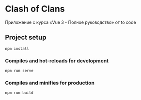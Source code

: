 # Clash of Clans

Приложение с курса «Vue 3 - Полное руководство» от to code

## Project setup
```
npm install
```

### Compiles and hot-reloads for development
```
npm run serve
```

### Compiles and minifies for production
```
npm run build
```
